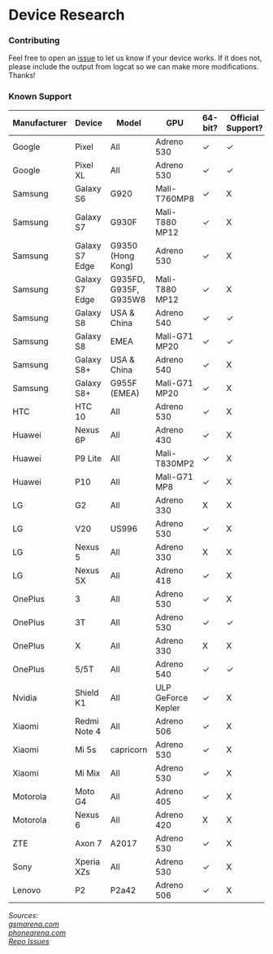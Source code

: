 # Device Research

### Contributing
Feel free to open an [issue](https://github.com/tomthecarrot/arcore-for-all/issues) to let us know if your device works. If it does not, please include the output from logcat so we can make more modifications. Thanks!

### Known Support
| Manufacturer | Device | Model | GPU | 64-bit? | Official Support? | Functional? |
| ------------ | ------ | ----- | --- | ------- | ----------------- | ----------- |
| Google | Pixel | All | Adreno 530 | ✓ | ✓ | ✓ |
| Google | Pixel XL | All | Adreno 530 | ✓ | ✓ | ✓ |
| Samsung | Galaxy S6 | G920 | Mali-T760MP8 | ✓ | X | [X](https://github.com/tomthecarrot/arcore-for-all/issues/8) [X](https://github.com/tomthecarrot/arcore-for-all/issues/23) |
| Samsung | Galaxy S7 | G930F | Mali-T880 MP12 | ✓ | X | [X](https://github.com/tomthecarrot/arcore-for-all/issues/15) |
| Samsung | Galaxy S7 Edge | G9350 (Hong Kong) | Adreno 530 | ✓ | X | ? |
| Samsung | Galaxy S7 Edge | G935FD, G935F, G935W8 | Mali-T880 MP12 | ✓ | X | [X](https://github.com/tomthecarrot/arcore-for-all/issues/6) |
| Samsung | Galaxy S8 | USA & China | Adreno 540 | ✓ | ✓ | ✓ |
| Samsung | Galaxy S8 | EMEA | Mali-G71 MP20 | ✓ | ✓ | ? |
| Samsung | Galaxy S8+ | USA & China | Adreno 540 | ✓ | X | ✓ |
| Samsung | Galaxy S8+ | G955F (EMEA) | Mali-G71 MP20 | ✓ | X | [✓](https://github.com/tomthecarrot/arcore-for-all/pull/11) |
| HTC | HTC 10 | All | Adreno 530 | ✓ | X | [X](https://github.com/tomthecarrot/arcore-for-all/issues/2) |
| Huawei | Nexus 6P | All | Adreno 430 | ✓ | X | [✓](https://github.com/tomthecarrot/arcore-for-all/issues/14) |
| Huawei | P9 Lite | All | Mali-T830MP2 | ✓ | X | [X](https://github.com/tomthecarrot/arcore-for-all/issues/25) |
| Huawei | P10 | All | Mali-G71 MP8 | ✓ | X | [X](https://github.com/tomthecarrot/arcore-for-all/issues/19) |
| LG | G2 | All | Adreno 330 | X | X | [X](https://github.com/tomthecarrot/arcore-for-all/issues/13) |
| LG | V20 | US996 | Adreno 530 | ✓ | X | [X](https://github.com/tomthecarrot/arcore-for-all/issues/29) |
| LG | Nexus 5 | All | Adreno 330 | X | X | [X](https://github.com/tomthecarrot/arcore-for-all/issues/21) |
| LG | Nexus 5X | All | Adreno 418 | ✓ | X | [X](https://github.com/tomthecarrot/arcore-for-all/issues/16) |
| OnePlus | 3 | All | Adreno 530 | ✓ | X | [X](https://github.com/tomthecarrot/arcore-for-all/issues/4) |
| OnePlus | 3T | All | Adreno 530 | ✓ | ✓ | [X](https://github.com/tomthecarrot/arcore-for-all/issues/28) |
| OnePlus | X | All | Adreno 330 | X | X | [X](https://github.com/tomthecarrot/arcore-for-all/issues/7) |
| OnePlus | 5/5T | All | Adreno 540 | ✓ | ✓ | [✓](https://github.com/tomthecarrot/arcore-for-all/issues/27) |
| Nvidia | Shield K1 | All | ULP GeForce Kepler | ✓ | X | [X](https://github.com/tomthecarrot/arcore-for-all/issues/5) |
| Xiaomi | Redmi Note 4 | All | Adreno 506 | ✓ | X | [X](https://github.com/tomthecarrot/arcore-for-all/issues/5) |
| Xiaomi | Mi 5s | capricorn | Adreno 530 | ✓ | X | [X](https://github.com/tomthecarrot/arcore-for-all/issues/44) |
| Xiaomi | Mi Mix | All | Adreno 530 | ✓ | X | [X](https://github.com/tomthecarrot/arcore-for-all/issues/52) |
| Motorola | Moto G4 | All | Adreno 405 | ✓ | X | [X](https://github.com/tomthecarrot/arcore-for-all/issues/2#issuecomment-326336840) |
| Motorola | Nexus 6 | All | Adreno 420 | X | X | [X](https://github.com/tomthecarrot/arcore-for-all/issues/20) |
| ZTE | Axon 7 | A2017 | Adreno 530 | ✓ | X | [X](https://github.com/tomthecarrot/arcore-for-all/issues/18) |
| Sony | Xperia XZs | All | Adreno 530 | ✓ | X | [X](https://github.com/tomthecarrot/arcore-for-all/issues/26) |
| Lenovo | P2 | P2a42 | Adreno 506 | ✓ | X | ✓ |

_Sources:  
[gsmarena.com](http://gsmarena.com)  
[phonearena.com](https://www.phonearena.com/phones/full)  
[Repo Issues](https://github.com/tomthecarrot/arcore-for-all/issues)_  
